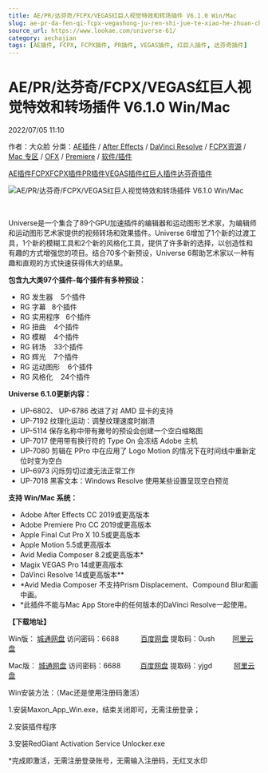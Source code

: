 ```yaml
---
title: AE/PR/达芬奇/FCPX/VEGAS红巨人视觉特效和转场插件 V6.1.0 Win/Mac
slug: ae-pr-da-fen-qi-fcpx-vegashong-ju-ren-shi-jue-te-xiao-he-zhuan-chang-cha-jian-v6-1-0-win-mac
source_url: https://www.lookae.com/universe-61/
category: aechajian
tags: [AE插件, FCPX, FCPX插件, PR插件, VEGAS插件, 红巨人插件, 达芬奇插件]
---
```

# AE/PR/达芬奇/FCPX/VEGAS红巨人视觉特效和转场插件 V6.1.0 Win/Mac

2022/07/05 11:10

作者：大众脸
分类：[AE插件](https://www.lookae.com/after-effects/aechajian/) / [After Effects](https://www.lookae.com/after-effects/) / [DaVinci Resolve](https://www.lookae.com/qitarjcj/resolvezy/) / [FCPX资源](https://www.lookae.com/fcpx/) / [Mac 专区](https://www.lookae.com/mac-osx/) / [OFX](https://www.lookae.com/qitarjcj/ofxzy/) / [Premiere](https://www.lookae.com/qitarjcj/premierezy/) / [软件/插件](https://www.lookae.com/qitarjcj/)

[AE插件](https://www.lookae.com/tag/ae%e6%8f%92%e4%bb%b6/)[FCPX](https://www.lookae.com/tag/fcpx/)[FCPX插件](https://www.lookae.com/tag/fcpx%e6%8f%92%e4%bb%b6/)[PR插件](https://www.lookae.com/tag/pr%e6%8f%92%e4%bb%b6/)[VEGAS插件](https://www.lookae.com/tag/vegas%e6%8f%92%e4%bb%b6/)[红巨人插件](https://www.lookae.com/tag/%e7%ba%a2%e5%b7%a8%e4%ba%ba%e6%8f%92%e4%bb%b6/)[达芬奇插件](https://www.lookae.com/tag/%e8%be%be%e8%8a%ac%e5%a5%87%e6%8f%92%e4%bb%b6/)

![AE/PR/达芬奇/FCPX/VEGAS红巨人视觉特效和转场插件 V6.1.0 Win/Mac](https://www.lookae.com/wp-content/uploads/2022/04/Universe-6-.jpg "AE/PR/达芬奇/FCPX/VEGAS红巨人视觉特效和转场插件 V6.1.0 Win/Mac-LookAE.com")

[﻿﻿﻿](https://cloud.video.taobao.com//play/u/705956171/p/1/e/6/t/1/357815199015.mp4)

Universe是一个集合了89个GPU加速插件的编辑器和运动图形艺术家，为编辑师和运动图形艺术家提供的视频转场和效果插件。Universe 6增加了1个新的过渡工具，1个新的模糊工具和2个新的风格化工具，提供了许多新的选择，以创造性和有趣的方式增强您的项目。结合70多个新预设，Universe 6帮助艺术家以一种有趣和直观的方式快速获得伟大的结果。

**包含九大类****97****个插件-每个插件有多种预设：**

* RG 发生器    5个插件
* RG 字幕   8个插件
* RG 实用程序   6个插件
* RG 扭曲    4个插件
* RG 模糊    4个插件
* RG 转场    33个插件
* RG 辉光    7个插件
* RG 运动图形    6个插件
* RG 风格化    24个插件

**Universe 6.1.0更新内容：**

* UP-6802、 UP-6786 改进了对 AMD 显卡的支持
* UP-7192 纹理化运动：调整纹理速度时崩溃
* UP-5114 保存名称中带有撇号的预设会创建一个空白缩略图
* UP-7017 使用带有换行符的 Type On 会冻结 Adob​​e 主机
* UP-7080 剪辑在 PPro 中在应用了 Logo Motion 的情况下在时间线中重新定位时变为空白
* UP-6973 闪烁剪切过渡无法正常工作
* UP-7018 黑客文本：Windows Resolve 使用某些设置呈现空白预览

**支持 Win/Mac 系统：**

* Adobe After Effects CC 2019或更高版本
* Adobe Premiere Pro CC 2019或更高版本
* Apple Final Cut Pro X 10.5或更高版本
* Apple Motion 5.5或更高版本
* Avid Media Composer 8.2或更高版本\*
* Magix VEGAS Pro 14或更高版本
* DaVinci Resolve 14或更高版本\*\*
* \*Avid Media Composer 不支持Prism Displacement、Compound Blur和画中画。
* \*此插件不能与Mac App Store中的任何版本的DaVinci Resolve一起使用。

**【下载地址】**

Win版： [城通网盘](https://url70.ctfile.com/f/2827370-608400165-f59ad6?p=4431) 访问密码：6688           [百度网盘](https://pan.baidu.com/s/1cDd-B_szQmtBo5DS4eD8_g?pwd=0ush) 提取码：0ush         [阿里云盘](https://www.aliyundrive.com/s/HeLiShSMCoX)

Mac版： [城通网盘](https://url70.ctfile.com/f/2827370-608405557-1681a2?p=4431) 访问密码：6688          [百度网盘](https://pan.baidu.com/s/1HGqQr15W9oSJNNOh-4GK5A?pwd=yjgd) 提取码：yjgd           [阿里云盘](https://www.aliyundrive.com/s/7JuWi9zn9MS)

Win安装方法：（Mac还是使用注册码激活）

1.安装Maxon\_App\_Win.exe，结束关闭即可，无需注册登录；

2.安装插件程序

3.安装RedGiant Activation Service Unlocker.exe

\*完成即激活，无需注册登录账号，无需输入注册码，无红叉水印
